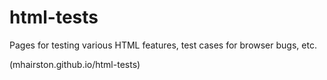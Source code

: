 html-tests
==========

Pages for testing various HTML features, test cases for browser bugs, etc.

(mhairston.github.io/html-tests)
